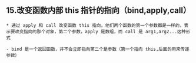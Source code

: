 ## 15.改变函数内部 this 指针的指向（bind,apply,call）

    * 通过 apply 和 call 改变函数 this 指向，他们两个函数的第一个参数都是一样的，表示要改变指向的那个对象，第二个参数，apply 是数组，而 call 是 arg1,arg2...这种形式

    - bind 是一个返回函数，并不会立即指向第二个是参数（第一个指向 this,后面的用来传递参数）
